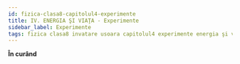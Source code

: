 ```yaml
---
id: fizica-clasa8-capitolul4-experimente
title: IV. ENERGIA ŞI VIAŢA - Experimente
sidebar_label: Experimente
tags: fizica clasa8 invatare usoara capitolul4 experimente energia şi viaţa
---
```


**În curând**